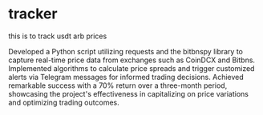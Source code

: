 # tracker
this is to track usdt arb prices

Developed a Python script utilizing requests and the bitbnspy library to capture real-time price data from exchanges such as CoinDCX and Bitbns.
Implemented algorithms to calculate price spreads and trigger customized alerts via Telegram messages for informed trading decisions.
Achieved remarkable success with a 70% return over a three-month period, showcasing the project's effectiveness in capitalizing on price variations and optimizing trading outcomes.
